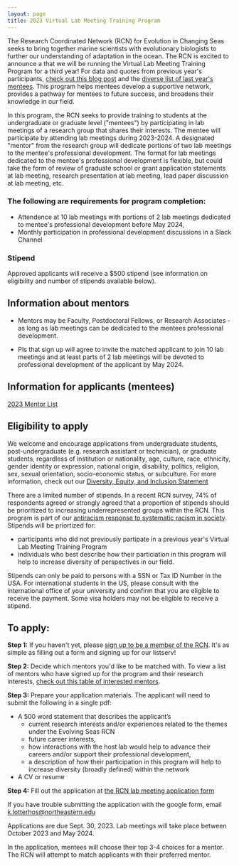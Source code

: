 ```yaml
---
layout: page
title: 2023 Virtual Lab Meeting Training Program
---
```


The Research Coordinated Network (RCN) for Evolution in Changing Seas seeks to bring together marine scientists with evolutionary biologists to further our understanding of adaptation in the ocean. 
The RCN is excited to announce a that we will be running the Virtual Lab Meeting Training Program for a third year! For data and quotes from previous year's participants, [check out this blog post](https://rcn-ecs.github.io/2021-08-08-VirtualLabMeetingProgramResults/) and the [diverse list of last year's mentees](https://github.com/RCN-ECS/rcn-ecs.github.io/blob/master/RCNmentees.md). 
This program helps mentees develop a supportive network, provides a pathway for mentees to future success, and broadens their knowledge in our field. 

In this program, the RCN seeks to provide training to students at the undergraduate or graduate level ("mentees")
by participating in lab meetings of a research group that shares their interests. The mentee will participate by attending
lab meetings during 2023-2024.
A designated "mentor" from the research group will dedicate portions of two lab meetings 
to the mentee's professional development. The format for lab meetings dedicated to the mentee's professional development is flexible, but
could take the form of review of graduate school or grant application statements at lab meeting, 
research presentation at lab meeting, lead paper discussion at lab meeting, etc.

### The following are requirements for program completion:
- Attendence at 10 lab meetings with portions of 2 lab meetings dedicated to mentee's professional development before May 2024, 
- Monthly participation in professional development discussions in a Slack Channel

### Stipend
Approved applicants will receive a $500 stipend (see information on eligibility and number of stipends available below). 


## Information about mentors

* Mentors may be Faculty, Postdoctoral Fellows, or Research Associates - as long as lab meetings can be dedicated to the mentees professional development.

* PIs that sign up will agree to invite the matched applicant to join 10 lab meetings and at least parts of 2 lab meetings will be devoted to professional development of the applicant by May 2024. 

## Information for applicants (mentees)

[2023 Mentor List](https://docs.google.com/spreadsheets/d/1vIVWfja0Ei60k60LlrYGje-xdXAba0fAW0QORbFZSys/edit?resourcekey#gid=411330078)

## Eligibility to apply

We welcome and encourage applications from undergraduate students, post-undergraduate (e.g. research assistant or technician), or graduate students, regardless of institution or nationality, age, culture, race, 
ethnicity, gender identity or expression, national origin, disability, politics, 
religion, sex, sexual orientation, socio-economic status, or subculture. For more information, check
out our [Diversity, Equity, and Inclusion Statement](https://rcn-ecs.github.io/DEI/)

There are a limited number of stipends. In a recent RCN survey, 74% of respondents agreed or strongly agreed that a proportion of stipends should be prioritized to increasing underrepresented groups within the RCN. This program is part of our [antiracism response to systematic racism in society](https://rcn-ecs.github.io/Antiracism/). Stipends will be priortized for:
* participants who did not previously partipate in a previous year's Virtual Lab Meeting Training Program
* individuals who best describe how their particiation in this program will help to increase diversity of perspectives in our field. 

Stipends can only be paid to persons with a SSN or Tax ID Number in the USA. For international students in the US, please consult with the international office of your university and confirm that you are eligible to receive the payment. Some visa holders may not be eligible to receive a stipend. 

## To apply:

**Step 1:** If you haven't yet, please [sign up to be a member of the RCN](https://rcn-ecs.github.io/howtojoin/). It's as simple as filling out a form and signing up for our listserv!

**Step 2:** Decide which mentors you'd like to be matched with. 
To view a list of mentors who have signed up for the program and their research interests, 
[check out this table of interested mentors](https://docs.google.com/spreadsheets/d/1vIVWfja0Ei60k60LlrYGje-xdXAba0fAW0QORbFZSys/edit?resourcekey#gid=411330078). 

**Step 3:** Prepare your application materials. The applicant will need to submit the following in a single pdf:
* A 500 word statement that describes the applicant’s 
  * current research interests and/or experiences related to the themes under the Evolving Seas RCN
  * future career interests, 
  * how interactions with the host lab would help to advance their careers and/or support their professional development, 
  * a description of how their participation in this program will help to increase diversity (broadly defined) within the network
* A CV or resume

**Step 4:** Fill out the application at [the RCN lab meeting application form](https://docs.google.com/forms/d/e/1FAIpQLSeUkAicVg0YhFZRingQuAc9V4_7jaMdDhUCETHZVdzTyszKAw/viewform)

If you have trouble submitting the application with the google form, email k.lotterhos@northeastern.edu

Applications are due Sept. 30, 2023. Lab meetings will take place between October 2023 and May 2024.

In the application, mentees will choose their top 3-4 choices for a mentor. The RCN will attempt to match applicants with their preferred mentor.


